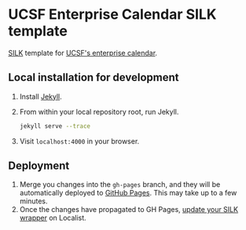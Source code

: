 # UCSF Enterprise Calendar SILK template


[SILK](http://support.localist.com/article/227-article) template for [UCSF's enterprise calendar](http://ucsf.enterprise.localist.com).

## Local installation for development

1. Install [Jekyll](http://jekyllrb.com/).
2. From within your local repository root, run Jekyll.

    ```bash
    jekyll serve --trace
    ```
3. Visit `localhost:4000` in your browser.


## Deployment

1. Merge you changes into the `gh-pages` branch, and they will be automatically deployed to [GitHub Pages](http://ucsf-drupal.github.io/ucsf-localist-silk/). This may take up to a few minutes.
2. Once the changes have propagated to GH Pages, [update your SILK wrapper](http://support.localist.com/article/89-article) on Localist.
